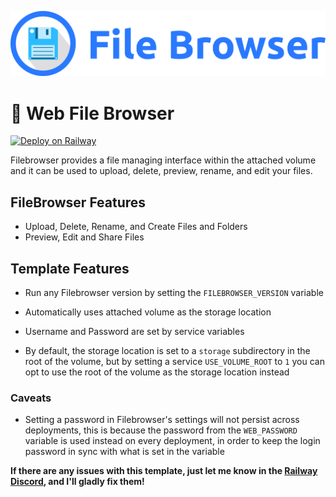 [![Logo](https://raw.githubusercontent.com/filebrowser/logo/master/banner.png)](https://github.com/filebrowser/filebrowser)

# 📂 Web File Browser

[![Deploy on Railway](https://railway.app/button.svg)](https://railway.app/template/Nan7Bs?referralCode=ySCnWl)

Filebrowser provides a file managing interface within the attached volume and it can be used to upload, delete, preview, rename, and edit your files.

## FileBrowser Features

- Upload, Delete, Rename, and Create Files and Folders
- Preview, Edit and Share Files

## Template Features

- Run any Filebrowser version by setting the `FILEBROWSER_VERSION` variable

- Automatically uses attached volume as the storage location

- Username and Password are set by service variables

- By default, the storage location is set to a `storage` subdirectory in the root of the volume, but by setting a service `USE_VOLUME_ROOT` to `1` you can opt to use the root of the volume as the storage location instead

### Caveats

- Setting a password in Filebrowser's settings will not persist across deployments, this is because the password from the `WEB_PASSWORD` variable is used instead on every deployment, in order to keep the login password in sync with what is set in the variable

**If there are any issues with this template, just let me know in the [Railway Discord](https://discord.gg/railway), and I'll gladly fix them!**